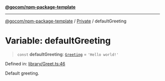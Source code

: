 [**@gocom/npm-package-template**](../README.md)

***

[@gocom/npm-package-template](../README.md) / [Private](Private.md) / defaultGreeting

# Variable: defaultGreeting

> `const` **defaultGreeting**: [`Greeting`](../Types/API.Greeting.md) = `'Hello world!'`

Defined in: [library/Greet.ts:46](https://github.com/gocom/npm-package-template/blob/6080e5ca96bbb84c50f68fbf83b73c35bc0a2bea/src/library/Greet.ts#L46)

Default greeting.
